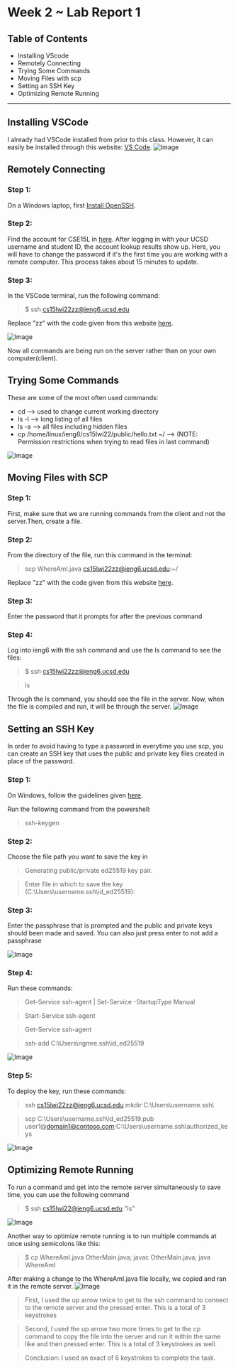 # **Week 2 ~ Lab Report 1**
## Table of Contents
* Installing VScode
* Remotely Connecting
* Trying Some Commands
* Moving Files with scp
* Setting an SSH Key
* Optimizing Remote Running

---

## Installing VSCode
I already had VSCode installed from prior to this class. However, it can easily be installed through this website: [VS Code](https://code.visualstudio.com/).
![Image](screenshot_of_vscode.png)

## Remotely Connecting
### Step 1:
On a Windows laptop, first [Install OpenSSH](https://docs.microsoft.com/en-us/windows-server/administration/openssh/openssh_install_firstuse).
### Step 2:
Find the account for CSE15L in [here](https://sdacs.ucsd.edu/~icc/index.php).
After logging in with your UCSD username and student ID, the account lookup results show up.
Here, you will have to change the password if it's the first time you are working with 
a remote computer. This process takes about 15 minutes to update.
### Step 3:
In the VSCode terminal, run the following command:
> $ ssh cs15lwi22zz@ieng6.ucsd.edu 

Replace "zz" with the code given from this website [here](https://sdacs.ucsd.edu/~icc/index.php).

![Image](screenshot_part3_p2.png)

Now all commands are being run on the server rather than on your own computer(client).
## Trying Some Commands
These are some of the most often used commands:
* cd --> used to change current working directory
* ls -l --> long listing of all files
* ls -a --> all files including hidden files
* cp /home/linux/ieng6/cs15lwi22/public/hello.txt ~/ --> (NOTE: Permission restrictions when trying to read files in last command)

![Image](screenshot_part4_commands.png)

## Moving Files with SCP
### Step 1:
First, make sure that we are running commands from the client and not the server.Then, create a file. 
### Step 2:
From the directory of the file, run this command in the terminal:
> scp WhereAmI.java cs15lwi22zz@ieng6.ucsd.edu:~/

Replace "zz" with the code given from this website [here](https://sdacs.ucsd.edu/~icc/index.php).

### Step 3: 
Enter the password that it prompts for after the previous command

### Step 4:
Log into ieng6 with the ssh command and use the ls command to see the files:
> $ ssh cs15lwi22zz@ieng6.ucsd.edu 

> ls

Through the ls command, you should see the file in the server. Now, when the file is compiled and run, it will be through the server.
![Image](screenshot_part5_WhereAmI.png)

## Setting an SSH Key
In order to avoid having to type a password in everytime you use scp, you can create an SSH key that uses the public and private key files created in place of the password.
### Step 1:
On Windows, follow the guidelines given [here](https://docs.microsoft.com/en-us/windows-server/administration/openssh/openssh_keymanagement#user-key-generation).

Run the following command from the powershell:
> ssh-keygen


### Step 2:
Choose the file path you want to save the key in
> Generating public/private ed25519 key pair.

> Enter file in which to save the key (C:\Users\username\.ssh\id_ed25519):


### Step 3: 
Enter the passphrase that is prompted and the public and private keys should been made and saved.
You can also just press enter to not add a passphrase

![Image](usepic1.PNG)

### Step 4:
Run these commands:
> Get-Service ssh-agent | Set-Service -StartupType Manual

> Start-Service ssh-agent

> Get-Service ssh-agent

> ssh-add  C:\Users\ngmre\.ssh\id_ed25519

![Image](usepic4.PNG)


### Step 5:
To deploy the key, run these commands:
> ssh cs15lwi22zz@ieng6.ucsd.edu mkdir C:\Users\username\.ssh\


>scp C:\Users\username\.ssh\id_ed25519.pub user1@domain1@contoso.com:C:\Users\username\.ssh\authorized_keys


![Image](usepic2.PNG)


## Optimizing Remote Running
To run a command and get into the remote server simultaneously to save time, you can use the following command
> $ ssh cs15lwi22@ieng6.ucsd.edu "ls"

![Image](optimize_pic1.PNG)

Another way to optimize remote running is to run multiple commands at once using semicolons like this:
> $ cp WhereAmI.java OtherMain.java; javac OtherMain.java; java WhereAmI

After making a change to the WhereAmI.java file locally, we copied and ran it in the remote server. 
![Image](keystrokes.PNG)

> First, I used the up arrow twice to get to the ssh command to connect to the remote server and the pressed enter. This is a total of 3 keystrokes

> Second, I used the up arrow two more times to get to the cp command to copy the file into the server and run it within the same like and then pressed enter. This is a total of 3 keystrokes as well. 

> Conclusion: I used an exact of 6 keystrokes to complete the task.









